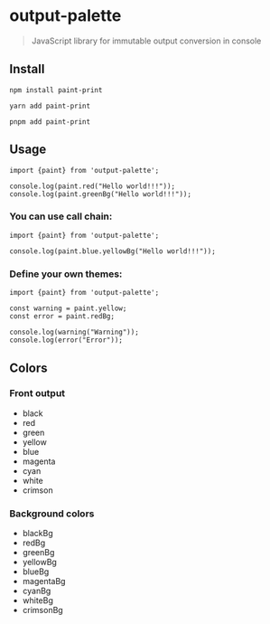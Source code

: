 # output-palette

>JavaScript library for immutable output conversion in console

## Install

```
npm install paint-print

yarn add paint-print

pnpm add paint-print
```

## Usage

```
import {paint} from 'output-palette';
 
console.log(paint.red("Hello world!!!"));
console.log(paint.greenBg("Hello world!!!"));
```

### You can use call chain:

```
import {paint} from 'output-palette';

console.log(paint.blue.yellowBg("Hello world!!!"));
```

### Define your own themes:



```
import {paint} from 'output-palette';

const warning = paint.yellow;
const error = paint.redBg;

console.log(warning("Warning"));
console.log(error("Error"));
``` 

## Colors

### Front output

- black
- red
- green
- yellow
- blue
- magenta
- cyan
- white
- crimson

### Background colors

- blackBg
- redBg
- greenBg
- yellowBg
- blueBg
- magentaBg
- cyanBg
- whiteBg
- crimsonBg
